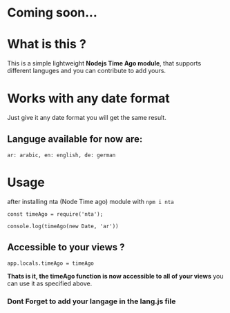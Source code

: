 # Coming soon...

# What is this ?
This is a simple lightweight **Nodejs Time Ago module**,
that supports different languges and you can contribute to add yours.

# Works with any date format
Just give it any date format you will get the same result.

## Languge available for now are:
`ar: arabic, en: english, de: german`

# Usage
after installing nta (Node Time ago) module with `npm i nta`
```
const timeAgo = require('nta');

console.log(timeAgo(new Date, 'ar'))
```

## Accessible to your views ?
```
app.locals.timeAgo = timeAgo
```
**Thats is it, the timeAgo function is now accessible to all of your views** you can use it as specified above.


### Dont Forget to add your langage in the lang.js file